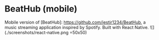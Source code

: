 # BeatHub (mobile)

Mobile version of [BeatHub]: https://github.com/jestir1234/BeatHub, a music streaming application inspired by Spotify. Built with React Native. ![](./screenshots/react-native.png =50x50)
